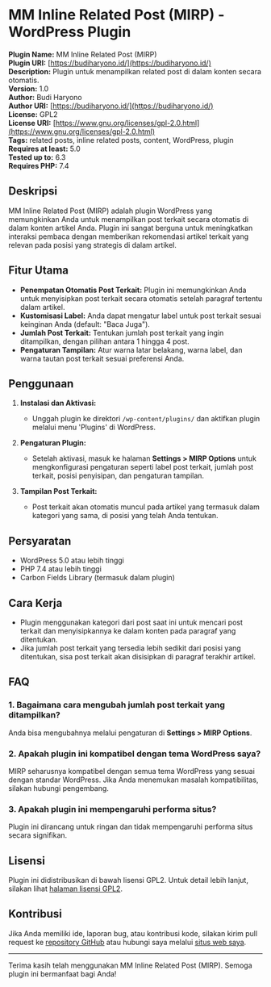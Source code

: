 # MM Inline Related Post (MIRP) - WordPress Plugin

**Plugin Name:** MM Inline Related Post (MIRP)  
**Plugin URI:** [https://budiharyono.id/](https://budiharyono.id/)  
**Description:** Plugin untuk menampilkan related post di dalam konten secara otomatis.  
**Version:** 1.0  
**Author:** Budi Haryono  
**Author URI:** [https://budiharyono.id/](https://budiharyono.id/)  
**License:** GPL2  
**License URI:** [https://www.gnu.org/licenses/gpl-2.0.html](https://www.gnu.org/licenses/gpl-2.0.html)  
**Tags:** related posts, inline related posts, content, WordPress, plugin  
**Requires at least:** 5.0  
**Tested up to:** 6.3  
**Requires PHP:** 7.4

## Deskripsi

MM Inline Related Post (MIRP) adalah plugin WordPress yang memungkinkan Anda untuk menampilkan post terkait secara otomatis di dalam konten artikel Anda. Plugin ini sangat berguna untuk meningkatkan interaksi pembaca dengan memberikan rekomendasi artikel terkait yang relevan pada posisi yang strategis di dalam artikel.

## Fitur Utama

- **Penempatan Otomatis Post Terkait:** Plugin ini memungkinkan Anda untuk menyisipkan post terkait secara otomatis setelah paragraf tertentu dalam artikel.
- **Kustomisasi Label:** Anda dapat mengatur label untuk post terkait sesuai keinginan Anda (default: "Baca Juga").
- **Jumlah Post Terkait:** Tentukan jumlah post terkait yang ingin ditampilkan, dengan pilihan antara 1 hingga 4 post.
- **Pengaturan Tampilan:** Atur warna latar belakang, warna label, dan warna tautan post terkait sesuai preferensi Anda.

## Penggunaan

1. **Instalasi dan Aktivasi:**
   - Unggah plugin ke direktori `/wp-content/plugins/` dan aktifkan plugin melalui menu 'Plugins' di WordPress.

2. **Pengaturan Plugin:**
   - Setelah aktivasi, masuk ke halaman **Settings > MIRP Options** untuk mengkonfigurasi pengaturan seperti label post terkait, jumlah post terkait, posisi penyisipan, dan pengaturan tampilan.

3. **Tampilan Post Terkait:**
   - Post terkait akan otomatis muncul pada artikel yang termasuk dalam kategori yang sama, di posisi yang telah Anda tentukan.

## Persyaratan

- WordPress 5.0 atau lebih tinggi
- PHP 7.4 atau lebih tinggi
- Carbon Fields Library (termasuk dalam plugin)

## Cara Kerja

- Plugin menggunakan kategori dari post saat ini untuk mencari post terkait dan menyisipkannya ke dalam konten pada paragraf yang ditentukan.
- Jika jumlah post terkait yang tersedia lebih sedikit dari posisi yang ditentukan, sisa post terkait akan disisipkan di paragraf terakhir artikel.

## FAQ

### 1. Bagaimana cara mengubah jumlah post terkait yang ditampilkan?
Anda bisa mengubahnya melalui pengaturan di **Settings > MIRP Options**.

### 2. Apakah plugin ini kompatibel dengan tema WordPress saya?
MIRP seharusnya kompatibel dengan semua tema WordPress yang sesuai dengan standar WordPress. Jika Anda menemukan masalah kompatibilitas, silakan hubungi pengembang.

### 3. Apakah plugin ini mempengaruhi performa situs?
Plugin ini dirancang untuk ringan dan tidak mempengaruhi performa situs secara signifikan.

## Lisensi

Plugin ini didistribusikan di bawah lisensi GPL2. Untuk detail lebih lanjut, silakan lihat [halaman lisensi GPL2](https://www.gnu.org/licenses/gpl-2.0.html).

## Kontribusi

Jika Anda memiliki ide, laporan bug, atau kontribusi kode, silakan kirim pull request ke [repository GitHub](https://github.com/username/repository) atau hubungi saya melalui [situs web saya](https://budiharyono.id/).

---

Terima kasih telah menggunakan MM Inline Related Post (MIRP). Semoga plugin ini bermanfaat bagi Anda!
